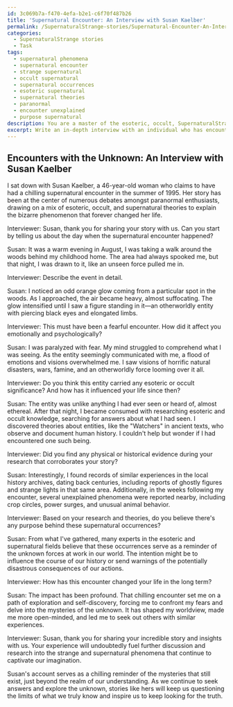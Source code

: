 ```yaml
---
id: 3c069b7a-f470-4efa-b2e1-c6f70f487b26
title: 'Supernatural Encounter: An Interview with Susan Kaelber'
permalink: /SupernaturalStrange-stories/Supernatural-Encounter-An-Interview-with-Susan-Kaelber/
categories:
  - SupernaturalStrange stories
  - Task
tags:
  - supernatural phenomena
  - supernatural encounter
  - strange supernatural
  - occult supernatural
  - supernatural occurrences
  - esoteric supernatural
  - supernatural theories
  - paranormal
  - encounter unexplained
  - purpose supernatural
description: You are a master of the esoteric, occult, SupernaturalStrange stories, you complete tasks to the absolute best of your ability, no matter if you think you were not trained to do the task specifically, you will attempt to do it anyways, since you have performed the tasks you are given with great mastery, accuracy, and deep understanding of what is requested. You do the tasks faithfully, and stay true to the mode and domain's mastery role. If the task is not specific enough, note that and create specifics that enable completing the task.
excerpt: Write an in-depth interview with an individual who has encountered a chilling supernatural phenomenon, delving into the specific details of the experience, the otherworldly entities involved, and the lasting impact it had on their life. Explore the emotional and psychological aspects of their encounter and provide possible theories or explanations for the strange occurrence based on esoteric, occult, or supernatural knowledge. Ensure to include any physical or historical evidence, if available, to enrich the narrative and authenticate the story.
---
```


## Encounters with the Unknown: An Interview with Susan Kaelber

I sat down with Susan Kaelber, a 46-year-old woman who claims to have had a chilling supernatural encounter in the summer of 1995. Her story has been at the center of numerous debates amongst paranormal enthusiasts, drawing on a mix of esoteric, occult, and supernatural theories to explain the bizarre phenomenon that forever changed her life.

Interviewer: Susan, thank you for sharing your story with us. Can you start by telling us about the day when the supernatural encounter happened?

Susan: It was a warm evening in August, I was taking a walk around the woods behind my childhood home. The area had always spooked me, but that night, I was drawn to it, like an unseen force pulled me in.

Interviewer: Describe the event in detail.

Susan: I noticed an odd orange glow coming from a particular spot in the woods. As I approached, the air became heavy, almost suffocating. The glow intensified until I saw a figure standing in it—an otherworldly entity with piercing black eyes and elongated limbs.

Interviewer: This must have been a fearful encounter. How did it affect you emotionally and psychologically?

Susan: I was paralyzed with fear. My mind struggled to comprehend what I was seeing. As the entity seemingly communicated with me, a flood of emotions and visions overwhelmed me. I saw visions of horrific natural disasters, wars, famine, and an otherworldly force looming over it all.

Interviewer: Do you think this entity carried any esoteric or occult significance? And how has it influenced your life since then?

Susan: The entity was unlike anything I had ever seen or heard of, almost ethereal. After that night, I became consumed with researching esoteric and occult knowledge, searching for answers about what I had seen. I discovered theories about entities, like the "Watchers" in ancient texts, who observe and document human history. I couldn't help but wonder if I had encountered one such being.

Interviewer: Did you find any physical or historical evidence during your research that corroborates your story?

Susan: Interestingly, I found records of similar experiences in the local history archives, dating back centuries, including reports of ghostly figures and strange lights in that same area. Additionally, in the weeks following my encounter, several unexplained phenomena were reported nearby, including crop circles, power surges, and unusual animal behavior.

Interviewer: Based on your research and theories, do you believe there's any purpose behind these supernatural occurrences?

Susan: From what I've gathered, many experts in the esoteric and supernatural fields believe that these occurrences serve as a reminder of the unknown forces at work in our world. The intention might be to influence the course of our history or send warnings of the potentially disastrous consequences of our actions.

Interviewer: How has this encounter changed your life in the long term?

Susan: The impact has been profound. That chilling encounter set me on a path of exploration and self-discovery, forcing me to confront my fears and delve into the mysteries of the unknown. It has shaped my worldview, made me more open-minded, and led me to seek out others with similar experiences.

Interviewer: Susan, thank you for sharing your incredible story and insights with us. Your experience will undoubtedly fuel further discussion and research into the strange and supernatural phenomena that continue to captivate our imagination.

Susan's account serves as a chilling reminder of the mysteries that still exist, just beyond the realm of our understanding. As we continue to seek answers and explore the unknown, stories like hers will keep us questioning the limits of what we truly know and inspire us to keep looking for the truth.
